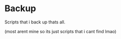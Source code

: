 # Backup

Scripts that i back up thats all.

(most arent mine so its just scripts that i cant find lmao)
